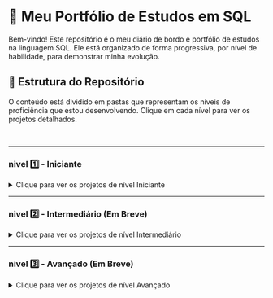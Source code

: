 # 🚀 Meu Portfólio de Estudos em SQL

Bem-vindo! Este repositório é o meu diário de bordo e portfólio de estudos na linguagem SQL. Ele está organizado de forma progressiva, por nível de habilidade, para demonstrar minha evolução.

## 📁 Estrutura do Repositório

O conteúdo está dividido em pastas que representam os níveis de proficiência que estou desenvolvendo. Clique em cada nível para ver os projetos detalhados.

<br>

---

### nivel 1️⃣ - Iniciante

<details>
<summary>Clique para ver os projetos de nível Iniciante</summary>

| Projeto | Descrição | Tecnologias / Comandos Principais |
| :--- | :--- | :--- |
| **[PROJETO_01_Livraria](./sql/PROJETO_01_Livraria/)** | Meu primeiro projeto prático, focado nos fundamentos da linguagem para criar e consultar uma base de dados. | `CREATE TABLE`, `INSERT INTO`, `SELECT`, `WHERE`, `AND`/`OR`, `Alias (AS)` |
| **[PROJETO_02_Funcionarios](./sql/PROJETO_02_Funcionarios/)** | Avançando dos fundamentos para a **análise de dados**, este projeto foca em como resumir e agrupar informações para extrair insights. | `GROUP BY`, `ORDER BY`, `IN`, `DISTINCT`, Funções de Agregação (`COUNT`, `AVG`), `SQLite`, `Terminal (CLI)` |
|**[PROJETO_03_Blog](./sql/PROJETO_03_Blog/)** |

</details>

---

### nivel 2️⃣ - Intermediário (Em Breve)

<details>
<summary>Clique para ver os projetos de nível Intermediário</summary>

</details>

---

### nivel 3️⃣ - Avançado (Em Breve)

<details>
<summary>Clique para ver os projetos de nível Avançado</summary>

</details>

